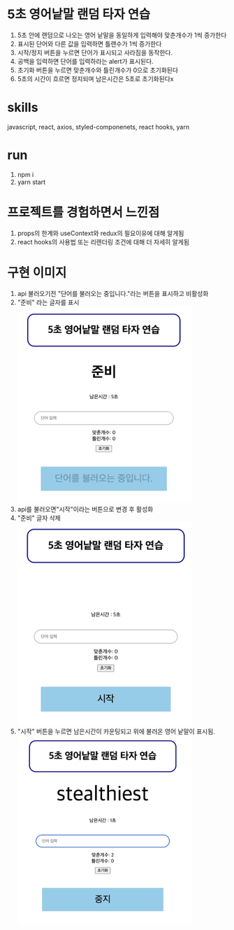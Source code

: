 # 5초 영어낱말 랜덤 타자 연습

1. 5초 안에 랜덤으로 나오는 영어 낱말을 동일하게 입력해야 맞춘개수가 1씩 증가한다
2. 표시된 단어와 다른 값을 입력하면 틀랜수가 1씩 증가한다
3. 시작/정지 버튼을 누르면 단어가 표시되고 사라짐을 동작한다.
4. 공백을 입력하면 단어를 입력하라는 alert가 표시된다.
5. 초기화 버튼을 누르면 맞춘개수와 틀린개수가 0으로 초기화된다
6. 5초의 시간이 흐르면 정지되며 남은시간은 5초로 초기화된다x

# skills

javascript, react, axios, styled-componenets, react hooks, yarn

# run

1. npm i
2. yarn start

# 프로젝트를 경험하면서 느낀점

1. props의 한계와 useContext와 redux의 필요이유에 대해 알게됨
2. react hooks의 사용법 또는 리렌더링 조건에 대해 더 자세히 알게됨

# 구현 이미지

1. api 불러오기전 "단어를 불러오는 중입니다."라는 버튼을 표시하고 비활성화
2. "준비" 라는 글자를 표시
   <img src="./images/apiReady.png" width="400px">
3. api를 불러오면"시작"이라는 버튼으로 변경 후 활성화
4. "준비" 글자 삭제
   <img src="./images/ready.png" width="400px">
5. "시작" 버튼을 누르면 남은시간이 카운팅되고 위에 불러온 영어 낱말이 표시됨.
   <img src="./images/start.png" width="400px">
